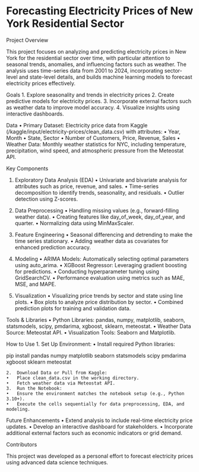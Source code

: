 # Forecasting Electricity Prices of New York Residential Sector

Project Overview

This project focuses on analyzing and predicting electricity prices in New York for the residential sector over time, with particular attention to seasonal trends, anomalies, and influencing factors such as weather. The analysis uses time-series data from 2001 to 2024, incorporating sector-level and state-level details, and builds machine learning models to forecast electricity prices effectively.

Goals
	1.	Explore seasonality and trends in electricity prices
	2.	Create predictive models for electricity prices.
	3.	Incorporate external factors such as weather data to improve model accuracy.
	4.	Visualize insights using interactive dashboards.

Data
	•	Primary Dataset: Electricity price data from Kaggle (/kaggle/input/electricity-prices/clean_data.csv) with attributes:
	  •	Year, Month
	  •	State, Sector
	  •	Number of Customers, Price, Revenue, Sales
	•	Weather Data: Monthly weather statistics for NYC, including temperature, precipitation, wind speed, and atmospheric pressure from the Meteostat API.

Key Components

1. Exploratory Data Analysis (EDA)
	•	Univariate and bivariate analysis for attributes such as price, revenue, and sales.
	•	Time-series decomposition to identify trends, seasonality, and residuals.
	•	Outlier detection using Z-scores.

2. Data Preprocessing
	•	Handling missing values (e.g., forward-filling weather data).
	•	Creating features like day_of_week, day_of_year, and quarter.
	•	Normalizing data using MinMaxScaler.

3. Feature Engineering
	•	Seasonal differencing and detrending to make the time series stationary.
	•	Adding weather data as covariates for enhanced prediction accuracy.

4. Modeling
	•	ARIMA Models: Automatically selecting optimal parameters using auto_arima.
	•	XGBoost Regressor: Leveraging gradient boosting for predictions.
	•	Conducting hyperparameter tuning using GridSearchCV.
	•	Performance evaluation using metrics such as MAE, MSE, and MAPE.

5. Visualization
	•	Visualizing price trends by sector and state using line plots.
	•	Box plots to analyze price distribution by sector.
	•	Combined prediction plots for training and validation data.

Tools & Libraries
	•	Python Libraries: pandas, numpy, matplotlib, seaborn, statsmodels, scipy, pmdarima, xgboost, sklearn, meteostat.
	•	Weather Data Source: Meteostat API.
	•	Visualization Tools: Seaborn and Matplotlib.

How to Use
	1.	Set Up Environment:
	•	Install required Python libraries:

pip install pandas numpy matplotlib seaborn statsmodels scipy pmdarima xgboost sklearn meteostat


	2.	Download Data or Pull from Kaggle:
	•	Place clean_data.csv in the working directory.
	•	Fetch weather data via Meteostat API.
	3.	Run the Notebook:
	•	Ensure the environment matches the notebook setup (e.g., Python 3.10+).
	•	Execute the cells sequentially for data preprocessing, EDA, and modeling.

Future Enhancements
	•	Extend analysis to include real-time electricity price updates.
	•	Develop an interactive dashboard for stakeholders.
	•	Incorporate additional external factors such as economic indicators or grid demand.

Contributors

This project was developed as a personal effort to forecast electricity prices using advanced data science techniques. 
